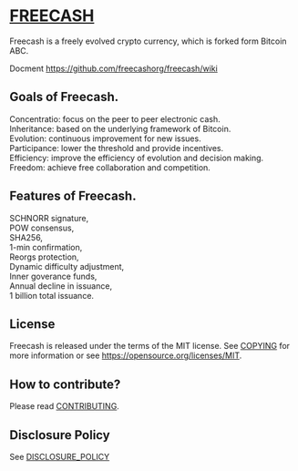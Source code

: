 [FREECASH](https://www.freecash.org)
===========
Freecash is a freely evolved crypto currency, which is forked form Bitcoin ABC.

Docment https://github.com/freecashorg/freecash/wiki

Goals of Freecash.
---------------------

Concentratio: focus on the peer to peer electronic cash.   
Inheritance: based on the underlying framework of Bitcoin.  
Evolution: continuous improvement for new issues.  
Participance: lower the threshold and provide incentives.  
Efficiency: improve the efficiency of evolution and decision making.  
Freedom: achieve free collaboration and competition.   

Features of Freecash.
--------------------

SCHNORR signature,  
POW consensus,  
SHA256,  
1-min confirmation,  
Reorgs protection,  
Dynamic difficulty adjustment,  
Inner goverance funds,  
Annual decline in issuance,  
1 billion total issuance.  

License
-------

Freecash is released under the terms of the MIT license. See
[COPYING](COPYING) for more information or see
https://opensource.org/licenses/MIT.

How to contribute?
-------------------

Please read [CONTRIBUTING](CONTRIBUTING.md).

Disclosure Policy
-----------------

See [DISCLOSURE_POLICY](DISCLOSURE_POLICY.md)
